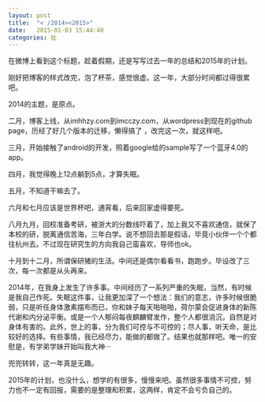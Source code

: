 ```yaml
---
layout: post
title:  "< /2014><2015>"
date:   2015-01-03 15:44:40
categories: 扯
---
```

在微博上看到这个标题，趁着假期，还是写写过去一年的总结和2015年的计划。

刚好把博客的样式改完，泡了杯茶，感觉很虚。这一年，大部分时间都过得很累吧。

2014的主题，是原点。

二月，博客上线，从imhhzy.com到imcczy.com，从wordpress到现在的github page，历经了好几个版本的迁移，懒得搞了 ，改完这一次，就这样吧。

三月，开始接触了android的开发，照着google给的sample写了一个蓝牙4.0的app。

四月，我觉得晚上12点躺到5点，才算失眠。

五月，不知道干嘛去了。

六月和七月应该是世界杯吧，通宵看，后来回家虚得要死。

八月九月，回校准备考研，被浙大的分数线吓着了，加上我又不喜欢通信，就保了本校的研，脱离通信苦海，三年白学。说不想回去那是假话，毕竟小伙伴一个个都往杭州去。不过现在研究生的方向我自己蛮喜欢，导师也ok。

十月到十二月，所谓保研猪的生活。中间还是偶尔看看书，跑跑步。毕设改了三次，每一次都是从头再来。

2014年，在我身上发生了许多事。中间经历了一系列严重的失眠，当然，有时候是我自己作死。失眠这件事，让我更加深了一个想法：我们的意志，许多时候很脆弱，只是听任身体激素摆布而已，你和妹子每天啪啪啪，荷尔蒙会促进身体的新陈代谢和内分泌平衡。或是一个人郁闷每夜麒麟臂发作，整个人都很消沉，自然是对身体有害的。此外，世上的事，分为我们可控与不可控的；尽人事，听天命，是比较好的选择。有些事情，我已经尽力，能做的都做了。结果也就那样吧。唯一的安慰是，有学弟学妹开始叫我大神···

兜兜转转，这一年真是无趣。

2015年的计划，也没什么，想学的有很多，慢慢来吧。虽然很多事情不可控，努力也不一定有回报，需要的是整理和积累，这两样，肯定不会亏负自己的。
